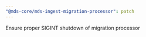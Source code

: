 ```yaml
---
"@mds-core/mds-ingest-migration-processor": patch
---
```


Ensure proper SIGINT shutdown of migration processor
